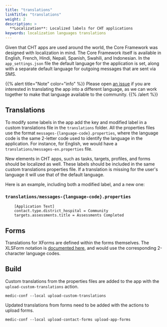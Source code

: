 ```yaml
---
title: "translations"
linkTitle: "translations"
weight: 2
description: >
  **Localization**: Localized labels for CHT applications
keywords: localization languages translations
---
```


Given that CHT apps are used around the world, the Core Framework was designed with localization in mind. The Core Framework itself is available in English, French, Hindi, Nepali, Spanish, Swahili, and Indonesian. In the `app_settings.json` file the default language for the application is set, along with a separate default language for outgoing messages that are sent via SMS. 

{{% alert title="Note" color="info" %}}
Please open [an issue](https://github.com/medic/cht-core/issues/new) if you are interested in translating the app into a different language, as we can work together to make that language available to the community.
{{% /alert %}}

## Translations

To modify some labels in the app add the key and modified label in a custom translations file in the `translations` folder. All the properties files use the format `messages-{language-code}.properties`, where the language code is the same 2-letter code used to identify the language in the application. For instance, for English, we would have a `translations/messages-en.properties` file. 

New elements in CHT apps, such as tasks, targets, profiles, and forms should be localized as well. These labels should be included in the same custom translations properties file. If a translation is missing for the user's language it will use that of the default language. 

Here is an example, including both a modified label, and a new one:

### `translations/messages-{language-code}.properties`

```
    [Application Text]
    contact.type.district_hospital = Community
    targets.assessments.title = Assessments Completed
```

## Forms

Translations for XForms are defined within the forms themselves. The XLSForm notation is [documented here](http://xlsform.org/en/#multiple-language-support), and would use the corresponding 2-character language codes.

## Build

Custom translations from the properties files are added to the app with the `upload-custom-translations` action.

`medic-conf --local upload-custom-translations`
    
Updated translations from forms need to be added with the actions to upload forms.

`medic-conf --local upload-contact-forms upload-app-forms`
